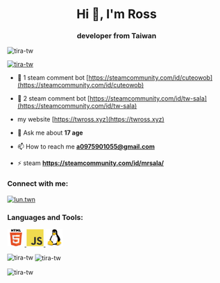 <h1 align="center">Hi 👋, I'm Ross</h1>
<h3 align="center">developer from Taiwan</h3>

<p align="left"> <img src="https://komarev.com/ghpvc/?username=tira-tw&label=Profile%20views&color=0e75b6&style=flat" alt="tira-tw" /> </p>

<p align="left"> <a href="https://github.com/ryo-ma/github-profile-trophy"><img src="https://github-profile-trophy.vercel.app/?username=tira-tw" alt="tira-tw" /></a> </p>

- 🔭 1 steam comment bot [https://steamcommunity.com/id/cuteowob](https://steamcommunity.com/id/cuteowob)

- 👯 2 steam comment bot [https://steamcommunity.com/id/tw-sala](https://steamcommunity.com/id/tw-sala)

- my website [https://twross.xyz](https://twross.xyz)

- 💬 Ask me about **17 age**

- 📫 How to reach me **a0975901055@gmail.com**

- ⚡ steam **https://steamcommunity.com/id/mrsala/**

<h3 align="left">Connect with me:</h3>
<p align="left">
<a href="https://fb.com/lun.twn" target="blank"><img align="center" src="https://raw.githubusercontent.com/rahuldkjain/github-profile-readme-generator/master/src/images/icons/Social/facebook.svg" alt="lun.twn" height="30" width="40" /></a>
</p>

<h3 align="left">Languages and Tools:</h3>
<p align="left"> <a href="https://www.w3.org/html/" target="_blank" rel="noreferrer"> <img src="https://raw.githubusercontent.com/devicons/devicon/master/icons/html5/html5-original-wordmark.svg" alt="html5" width="40" height="40"/> </a> <a href="https://developer.mozilla.org/en-US/docs/Web/JavaScript" target="_blank" rel="noreferrer"> <img src="https://raw.githubusercontent.com/devicons/devicon/master/icons/javascript/javascript-original.svg" alt="javascript" width="40" height="40"/> </a> <a href="https://www.linux.org/" target="_blank" rel="noreferrer"> <img src="https://raw.githubusercontent.com/devicons/devicon/master/icons/linux/linux-original.svg" alt="linux" width="40" height="40"/> </a> </p>

<p><img align="left" src="https://github-readme-stats.vercel.app/api/top-langs?username=tira-tw&show_icons=true&locale=en&layout=compact" alt="tira-tw" /></p>

<p>&nbsp;<img align="center" src="https://github-readme-stats.vercel.app/api?username=tira-tw&show_icons=true&locale=en" alt="tira-tw" /></p>

<p><img align="center" src="https://github-readme-streak-stats.herokuapp.com/?user=tira-tw&" alt="tira-tw" /></p>
